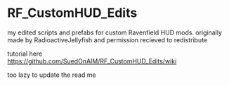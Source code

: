 # RF_CustomHUD_Edits
my edited scripts and prefabs for custom Ravenfield HUD mods. originally made by RadioactiveJellyfish and permission recieved to redistribute

tutorial here       
https://github.com/SuedOnAIM/RF_CustomHUD_Edits/wiki

too lazy to update the read me
